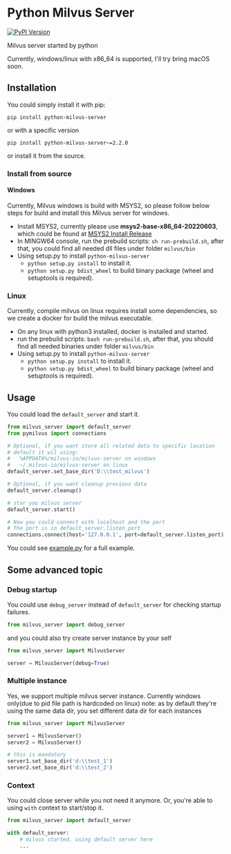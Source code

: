 # Python Milvus Server

[![PyPI Version](https://img.shields.io/pypi/v/python-milvus-server.svg)](https://pypi.python.org/pypi/python-milvus-server)

Milvus server started by python

Currently, windows/linux with x86_64 is supported, I'll try bring macOS soon.

## Installation

You could simply install it with pip:

```
pip install python-milvus-server
```

or with a specific version
```
pip install python-milvus-server~=2.2.0
```

or install it from the source.

### Install from source

#### Windows

Currently, Milvus windows is build with MSYS2, so please follow below steps for build and install this Milvus server for windows.

- Install MSYS2, currently please use **msys2-base-x86_64-20220603**, which could be found at [MSYS2 Install Release](https://github.com/msys2/msys2-installer/releases/tag/2022-06-03)
- In MINGW64 console, run the prebuild scripts: `sh run-prebuild.sh`, after that, you could find all needed dll files under folder `milvus/bin`
- Using setup.py to install `python-milvus-server`
  - `python setup.py install` to install it.
  - `python setup.py bdist_wheel` to build binary package (wheel and setuptools is required).

### Linux

Currently, compile milvus on linux requires install some dependencies, so we create a docker for build the milvus executable.

- On any linux with python3 installed, docker is installed and started.
- run the prebuild scripts: `bash run-prebuild.sh`, after that, you should find all needed binaries under folder `milvus/bin`
- Using setup.py to install `python-milvus-server`
  - `python setup.py install` to install it.
  - `python setup.py bdist_wheel` to build binary package (wheel and setuptools is required).

## Usage

You could load the `default_server` and start it.

```python
from milvus_server import default_server
from pymilvus import connections

# Optional, if you want store all related data to specific location
# default it wil using:
#   %APPDATA%/milvus-io/milvus-server on windows
#   ~/.milvus-io/milvus-server on linux
default_server.set_base_dir('D:\\test_milvus')

# Optional, if you want cleanup previous data
default_server.cleanup()

# star you milvus server
default_server.start()

# Now you could connect with localhost and the port
# The port is in default_server.listen_port
connections.connect(host='127.0.0.1', port=default_server.listen_port)

```

You could see [example.py](examples/example.py) for a full example.

## Some advanced topic

### Debug startup

You could use `debug_server` instead of `default_server` for checking startup failures.

```python
from milvus_server import debug_server
```

and you could also try create server instance by your self

```python
from milvus_server import MilvusServer

server = MilvusServer(debug=True)
```

### Multiple instance

Yes, we support multiple milvus server instance. Currently windows only(due to pid file path is hardcoded on linux)
note: as by default they're using the same data dir, you set different data dir for each instances

```python
from milvus_server import MilvusServer

server1 = MilvusServer()
server2 = MilvusServer()

# this is mandatory
server1.set_base_dir('d:\\test_1')
server2.set_base_dir('d:\\test_2')

```

### Context

You could close server while you not need it anymore.
Or, you're able to using `with` context to start/stop it.
```python
from milvus_server import default_server

with default_server:
    # milvus started, using default server here
    ...
```
